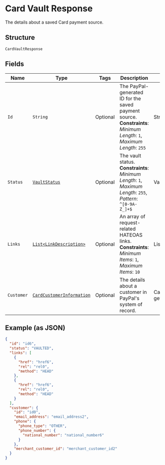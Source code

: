
# Card Vault Response

The details about a saved Card payment source.

## Structure

`CardVaultResponse`

## Fields

| Name | Type | Tags | Description | Getter | Setter |
|  --- | --- | --- | --- | --- | --- |
| `Id` | `String` | Optional | The PayPal-generated ID for the saved payment source.<br>**Constraints**: *Minimum Length*: `1`, *Maximum Length*: `255` | String getId() | setId(String id) |
| `Status` | [`VaultStatus`](../../doc/models/vault-status.md) | Optional | The vault status.<br>**Constraints**: *Minimum Length*: `1`, *Maximum Length*: `255`, *Pattern*: `^[0-9A-Z_]+$` | VaultStatus getStatus() | setStatus(VaultStatus status) |
| `Links` | [`List<LinkDescription>`](../../doc/models/link-description.md) | Optional | An array of request-related HATEOAS links.<br>**Constraints**: *Minimum Items*: `1`, *Maximum Items*: `10` | List<LinkDescription> getLinks() | setLinks(List<LinkDescription> links) |
| `Customer` | [`CardCustomerInformation`](../../doc/models/card-customer-information.md) | Optional | The details about a customer in PayPal's system of record. | CardCustomerInformation getCustomer() | setCustomer(CardCustomerInformation customer) |

## Example (as JSON)

```json
{
  "id": "id6",
  "status": "VAULTED",
  "links": [
    {
      "href": "href6",
      "rel": "rel0",
      "method": "HEAD"
    },
    {
      "href": "href6",
      "rel": "rel0",
      "method": "HEAD"
    }
  ],
  "customer": {
    "id": "id0",
    "email_address": "email_address2",
    "phone": {
      "phone_type": "OTHER",
      "phone_number": {
        "national_number": "national_number6"
      }
    },
    "merchant_customer_id": "merchant_customer_id2"
  }
}
```

